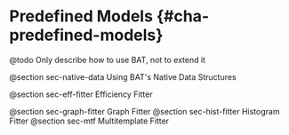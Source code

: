 Predefined Models {#cha-predefined-models}
=================

@todo Only describe how to use BAT, not to extend it

@section sec-native-data Using BAT's Native Data Structures

@section sec-eff-fitter Efficiency Fitter

@section sec-graph-fitter Graph Fitter
@section sec-hist-fitter Histogram Fitter
@section sec-mtf Multitemplate Fitter
